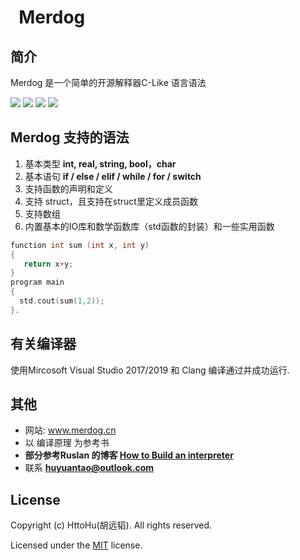
#   Merdog
## 简介
Merdog 是一个简单的开源解释器C-Like 语言语法

![](https://img.shields.io/badge/C--Like-interpreter-brightgreen)
![](https://img.shields.io/github/license/HttoHu/Merdog)
![](https://img.shields.io/github/repo-size/HttoHu/Merdog)
![](https://img.shields.io/badge/interpreter-%3C1MB-lightgrey)
## Merdog 支持的语法
1. 基本类型 **int, real, string, bool，char**
2. 基本语句 **if / else / elif / while / for / switch**
3. 支持函数的声明和定义
4. 支持 struct，且支持在struct里定义成员函数
5. 支持数组
6. 内置基本的IO库和数学函数库（std函数的封装）和一些实用函数
```c++
function int sum (int x, int y)
{
   return x+y;
}
program main
{
  std.cout(sum(1,2));
}.
```

## 有关编译器
使用Mircosoft Visual Studio 2017/2019 和 Clang 编译通过并成功运行.

## 其他
* 网站: www.merdog.cn
* 以 编译原理 为参考书
* **部分参考Ruslan 的博客 [How to Build an interpreter](https://ruslanspivak.com/lsbasi-part1/)**
* 联系 **huyuantao@outlook.com**

## License

Copyright (c) HttoHu(胡远韬). All rights reserved.

Licensed under the [MIT](LICENSE) license.

